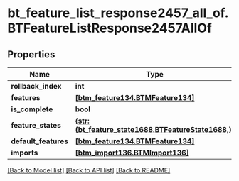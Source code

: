 # bt_feature_list_response2457_all_of.BTFeatureListResponse2457AllOf

## Properties
Name | Type | Description | Notes
------------ | ------------- | ------------- | -------------
**rollback_index** | **int** |  | [optional] 
**features** | [**[btm_feature134.BTMFeature134]**](BTMFeature134.md) |  | [optional] 
**is_complete** | **bool** |  | [optional] 
**feature_states** | [**{str: (bt_feature_state1688.BTFeatureState1688,)}**](BTFeatureState1688.md) |  | [optional] 
**default_features** | [**[btm_feature134.BTMFeature134]**](BTMFeature134.md) |  | [optional] 
**imports** | [**[btm_import136.BTMImport136]**](BTMImport136.md) |  | [optional] 

[[Back to Model list]](../README.md#documentation-for-models) [[Back to API list]](../README.md#documentation-for-api-endpoints) [[Back to README]](../README.md)


